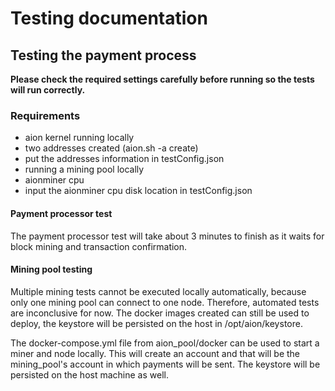# Testing documentation

## Testing the payment process

**Please check the required settings carefully before running so the tests will run correctly.**

### Requirements

* aion kernel running locally
* two addresses created (aion.sh -a create)
* put the addresses information in testConfig.json
* running a mining pool locally
* aionminer cpu
* input the aionminer cpu disk location in testConfig.json

#### Payment processor test

The payment processor test will take about 3 minutes to finish as it waits for block mining and transaction confirmation.

#### Mining pool testing

Multiple mining tests cannot be executed locally automatically, because only one mining pool can connect to one node. 
Therefore, automated tests are inconclusive for now. The docker images created can still be used to deploy, the keystore
will be persisted on the host in /opt/aion/keystore.

The docker-compose.yml file from aion_pool/docker can be used to start a miner and node locally.
This will create an account and that will be the mining_pool's account in which payments will be sent. The keystore will 
be persisted on the host machine as well.
